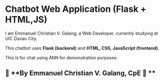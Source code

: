 # Chatbot Web Application (Flask + HTML,JS)

I am Emmanuel Christian V. Galang, a Web Developer, currently studying at UIC Davao City.

This chatbot uses **Flask (backend)** and **HTML, CSS, JavaScript (frontend)**.

This is for chat using ANN for demonstration purposes.

## 📌 **By Emmanuel Christian V. Galang, CpE 📌 **
